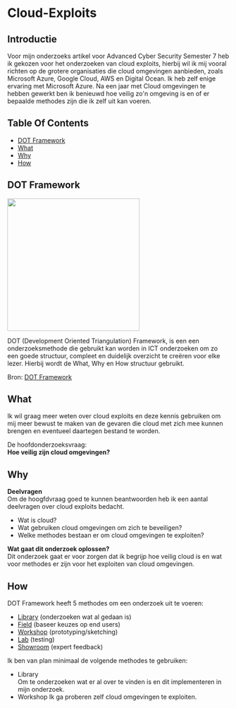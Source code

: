 # Cloud-Exploits

## Introductie
Voor mijn onderzoeks artikel voor Advanced Cyber Security Semester 7 heb ik gekozen voor het onderzoeken van cloud exploits, hierbij wil ik mij vooral richten op de grotere organisaties die cloud omgevingen aanbieden, zoals Microsoft Azure, Google Cloud, AWS en Digital Ocean. Ik heb zelf enige ervaring met Microsoft Azure. Na een jaar met Cloud omgevingen te hebben gewerkt ben ik benieuwd hoe veilig zo'n omgeving is en of er bepaalde methodes zijn die ik zelf uit kan voeren.

## Table Of Contents
- [DOT Framework](#dot-framework)
- [What](#what)
- [Why](#why)
- [How](#How)

## DOT Framework

<img src=https://user-images.githubusercontent.com/58031089/114270834-cd543680-9a0e-11eb-9b01-7248641fab13.png width="300" height="300" />

DOT (Development Oriented Triangulation) Framework, is een een onderzoeksmethode die gebruikt kan worden in ICT onderzoeken om zo een goede structuur, compleet en duidelijk overzicht te creëren voor elke lezer. Hierbij wordt de What, Why en How structuur gebruikt.

Bron: [DOT Framework](https://ictresearchmethods.nl/The_DOT_Framework)

## What
Ik wil graag meer weten over cloud exploits en deze kennis gebruiken om mij meer bewust te maken van de gevaren die cloud met zich mee kunnen brengen en eventueel daartegen bestand te worden. 

De hoofdonderzoeksvraag:  
**Hoe veilig zijn cloud omgevingen?**

## Why  
**Deelvragen**  
Om de hoogfdvraag goed te kunnen beantwoorden heb ik een aantal deelvragen over cloud exploits bedacht.  
- Wat is cloud?
- Wat gebruiken cloud omgevingen om zich te beveiligen?
- Welke methodes bestaan er om cloud omgevingen te exploiten?  

**Wat gaat dit onderzoek oplossen?**  
Dit onderzoek gaat er voor zorgen dat ik begrijp hoe veilig cloud is en wat voor methodes er zijn voor het exploiten van cloud omgevingen.


## How
DOT Framework heeft 5 methodes om een onderzoek uit te voeren:
- [Library](https://ictresearchmethods.nl/Category:Library) (onderzoeken wat al gedaan is)
- [Field](https://ictresearchmethods.nl/Category:Field) (baseer keuzes op end users) 
- [Workshop](https://ictresearchmethods.nl/Category:Workshop) (prototyping/sketching)
- [Lab](https://ictresearchmethods.nl/Category:Lab) (testing)
- [Showroom](https://ictresearchmethods.nl/Category:Showroom) (expert feedback)

Ik ben van plan minimaal de volgende methodes te gebruiken:  
- Library  
Om te onderzoeken wat er al over te vinden is en dit implementeren in mijn onderzoek.  
- Workshop
Ik ga proberen zelf cloud omgevingen te exploiten.
